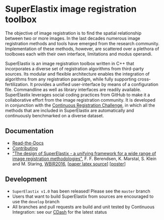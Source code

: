 # SuperElastix image registration toolbox #

The objective of image registration is to find the spatial relationship between two or more images. 
In the last decades numerous image registration methods and tools have emerged from the research community. 
Implementation of these methods, however, are scattered over a plethora of toolboxes each with their own interface, limitations and modus operandi. 

SuperElastix is an image registration toolbox written in C++ that incorporates a diverse set of registration algorithms from third-party sources. 
Its modular and flexible architecture enables the integration of algorithms from any registration paradigm, while fully supporting cross-fertilization. 
It provides a unified user-interface by means of a configuration file. 
Commandline as well as library interfaces are readily available. 
SuperElastix leverages social coding practices from GitHub to make it a collaborative effort from the image registration community. 
It is developed in conjunction with the [Continuous Registration Challenge](https://continuousregistration.grand-challenge.org/), in which all the methods that are included in SuperElastix are automatically and continuously benchmarked on a diverse dataset.

## Documentation ##
- [Read-the-Docs](http://superelastix.readthedocs.io/en/latest/index.html)
- [Contributing](CONTRIBUTING.md)
- ["The design of SuperElastix - a unifying framework for a wide range of image registration methodologies"](http://www.cv-foundation.org/openaccess/content_cvpr_2016_workshops/w15/papers/Berendsen_The_Design_of_CVPR_2016_paper.pdf), F. F. Berendsen, K. Marstal, S. Klein and M. Staring, [WBIR2016](http://wbir2016.doc.ic.ac.uk/), [[paper latex source](https://github.com/SuperElastix/Publications/tree/master/paperWBIR16)] [[poster](https://github.com/SuperElastix/Publications/blob/master/posterWBIR16/Poster_SuperElastix_WBIR.svg)]

## Development ##
- `SuperElastix v1.0` has been released! Please see the `master` branch
- Users that want to build SuperElastix from sources are encouraged to use the `develop` branch
- All branches and pull requests are build and unit tested by Continuous Integration: see our [CDash](http://trunk.cdash.org/index.php?project=SuperElastix) for the latest status
